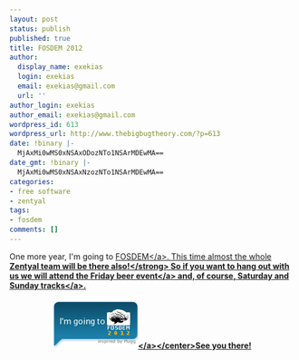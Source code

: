 ```yaml
---
layout: post
status: publish
published: true
title: FOSDEM 2012
author:
  display_name: exekias
  login: exekias
  email: exekias@gmail.com
  url: ''
author_login: exekias
author_email: exekias@gmail.com
wordpress_id: 613
wordpress_url: http://www.thebigbugtheory.com/?p=613
date: !binary |-
  MjAxMi0wMS0xNSAxODozNTo1NSArMDEwMA==
date_gmt: !binary |-
  MjAxMi0wMS0xNSAxNzozNTo1NSArMDEwMA==
categories:
- free software
- zentyal
tags:
- fosdem
comments: []
---
```

<p>One more year, I'm going to <a href="http:&#47;&#47;www.fosdem.org">FOSDEM<&#47;a>. This time almost the whole <strong>Zentyal team will be there also!<&#47;strong> So if you want to hang out with us we will attend the <a href="http:&#47;&#47;fosdem.org&#47;2012&#47;beerevent">Friday beer event<&#47;a> and, of course, <a href="http:&#47;&#47;fosdem.org&#47;2012&#47;schedule&#47;tracks">Saturday and Sunday tracks<&#47;a>.</p>
<p><center><a href="&#47;wp-content&#47;uploads&#47;2012&#47;01&#47;fosdem2012-going-to.png"><img class="alignnone size-full wp-image-663" alt="fosdem2012-going-to" src="&#47;wp-content&#47;uploads&#47;2012&#47;01&#47;fosdem2012-going-to.png" width="150" height="89" &#47;><&#47;a><&#47;center>See you there!</p>
